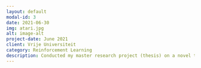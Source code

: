 ```yaml
---
layout: default
modal-id: 3
date: 2021-06-30
img: atari.jpg
alt: image-alt
project-date: June 2021
client: Vrije Universiteit
category: Reinforcement Learning
description: Conducted my master research project (thesis) on a novel transfer learning approach for model-based reinforcement learning agents. (<a href="https://arxiv.org/abs/2111.11525">NeurIPS 2021 workshop paper</a>) 
---
```


